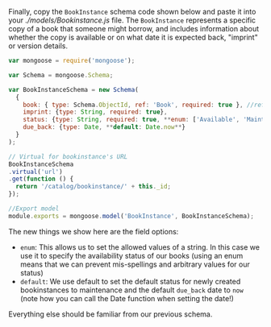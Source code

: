 Finally, copy the `BookInstance` schema code shown below and paste it into your *./models/Bookinstance.js* file. The `BookInstance` represents a specific copy of a book that someone might borrow, and includes information about whether the copy is available or on what date it is expected back, "imprint" or version details.
    
```js    
var mongoose = require('mongoose');

var Schema = mongoose.Schema;

var BookInstanceSchema = new Schema(
  {
    book: { type: Schema.ObjectId, ref: 'Book', required: true }, //reference to the associated book
    imprint: {type: String, required: true},
    status: {type: String, required: true, **enum: ['Available', 'Maintenance', 'Loaned', 'Reserved']**, **default: 'Maintenance'**},
    due_back: {type: Date, **default: Date.now**}
  }
);

// Virtual for bookinstance's URL
BookInstanceSchema
.virtual('url')
.get(function () {
  return '/catalog/bookinstance/' + this._id;
});

//Export model
module.exports = mongoose.model('BookInstance', BookInstanceSchema);
```

The new things we show here are the field options:

* `enum`: This allows us to set the allowed values of a string. In this case we use it to specify the availability status of our books (using an enum means that we can prevent mis-spellings and arbitrary values for our status)
* `default`: We use default to set the default status for newly created bookinstances to maintenance and the default `due_back` date to `now` (note how you can call the Date function when setting the date!)

Everything else should be familiar from our previous schema.
